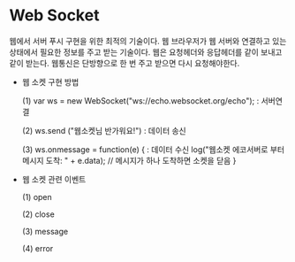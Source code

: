 # Web Socket

웹에서 서버 푸시 구현을 위한 최적의 기술이다. 웹 브라우저가 웹 서버와 연결하고 있는 상태에서 필요한 정보를 주고 받는 기술이다. 웹은 요청헤더와 응답헤더를 같이 보내고 같이 받는다. 웹통신은 단방향으로 한 번 주고 받으면 다시 요청해야한다.

- 웹 소켓 구현 방법

  (1) var ws = new WebSocket("ws://echo.websocket.org/echo"); : 서버연결

  (2) ws.send ("웹소켓님 반가워요!") : 데이터 송신

  (3) ws.onmessage = function(e) { : 데이터 수신 log("웹소켓 에코서버로 부터 메시지 도착: " + e.data); // 메시지가 하나 도착하면 소켓을 닫음 }

- 웹 소켓 관련 이벤트

  (1) open

  (2) close

  (3) message

  (4) error